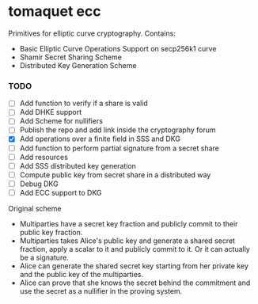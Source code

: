 # tomaquet ecc

Primitives for elliptic curve cryptography. Contains:

- Basic Elliptic Curve Operations Support on secp256k1 curve
- Shamir Secret Sharing Scheme
- Distributed Key Generation Scheme

### TODO 

- [ ] Add function to verify if a share is valid 
- [ ] Add DHKE support
- [ ] Add Scheme for nullifiers
- [ ] Publish the repo and add link inside the cryptography forum
- [x] Add operations over a finite field in SSS and DKG
- [ ] Add function to perform partial signature from a secret share
- [ ] Add resources 
- [ ] Add SSS distributed key generation
- [ ] Compute public key from secret share in a distributed way
- [ ] Debug DKG 
- [ ] Add ECC support to DKG

Original scheme

- Multiparties have a secret key fraction and publicly commit to their public key fraction.
- Multiparties takes Alice's public key and generate a shared secret fraction, apply a scalar to it and publicly commit to it. Or it can actually be a signature.
- Alice can generate the shared secret key starting from her private key and the public key of the multiparties. 
- Alice can prove that she knows the secret behind the commitment and use the secret as a nullifier in the proving system.

